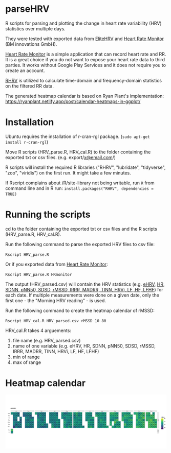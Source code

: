 # parseHRV
R scripts for parsing and plotting the change in heart rate variability (HRV) statistics over multiple days.

They were tested with exported data from [EliteHRV](https://elitehrv.com/) and [Heart Rate Monitor](https://play.google.com/store/apps/details?id=com.bmi.hr_monitor) (BM innovations GmbH). 

[Heart Rate Monitor](https://play.google.com/store/apps/details?id=com.bmi.hr_monitor) is a simple application that can record heart rate and RR. It is a great choice if you do not want to expose your heart rate data to third parties. It works without Google Play Services and it does not require you to create an account.

[RHRV](https://rhrv.r-forge.r-project.org/) is utilized to calculate time-domain and frequency-domain statistics on the filtered RR data.

The generated heatmap calendar is based on Ryan Plant's implementation: https://ryanplant.netlify.app/post/calendar-heatmaps-in-ggplot/

# Installation
Ubuntu requires the installation of r-cran-rgl package. (`sudo apt-get install r-cran-rgl`)

Move R scripts (HRV_parse.R, HRV_cal.R) to the folder containing the exported txt or csv files. (e.g. export/x@email.com/)

R scripts will install the required R libraries ("RHRV", "lubridate", "tidyverse", "zoo", "viridis") on the first run. It might take a few minutes.

If Rscript complains about /R/site-library not being writable, run `R` from command line and in R run: `install.packages("RHRV", dependencies = TRUE)`

# Running the scripts
cd to the folder containing the exported txt or csv files and the R scripts (HRV_parse.R, HRV_cal.R).

Run the following command to parse the exported HRV files to csv file: 

`Rscript HRV_parse.R`

Or if you exported data from [Heart Rate Monitor](https://play.google.com/store/apps/details?id=com.bmi.hr_monitor): 

`Rscript HRV_parse.R HRmonitor`

The output (HRV_parsed.csv) will contain the HRV statistics (e.g. [eHRV](https://help.elitehrv.com/article/54-how-do-you-calculate-the-hrv-score), [HR](https://en.wikipedia.org/wiki/Heart_rate), [SDNN, pNN50, SDSD, rMSSD, IRRR, MADRR, TINN, HRVi, LF, HF, LFHF](https://rhrv.r-forge.r-project.org/tutorial/tutorial.pdf)) for each date. If multiple measurements were done on a given date, only the first one - the "Morning HRV reading" - is used.

Run the following command to create the heatmap calendar of rMSSD:

`Rscript HRV_cal.R HRV_parsed.csv rMSSD 10 80`

HRV_cal.R takes 4 arguements:
1. file name (e.g. HRV_parsed.csv)
1. name of one variable (e.g. eHRV, HR, SDNN, pNN50, SDSD, rMSSD, IRRR, MADRR, TINN, HRVi, LF, HF, LFHF)
1. min of range
1. max of range

# Heatmap calendar
![alt text](https://raw.githubusercontent.com/bale-go/parseHRV/main/rMSSD_plot.png "Heatmap calendar")
